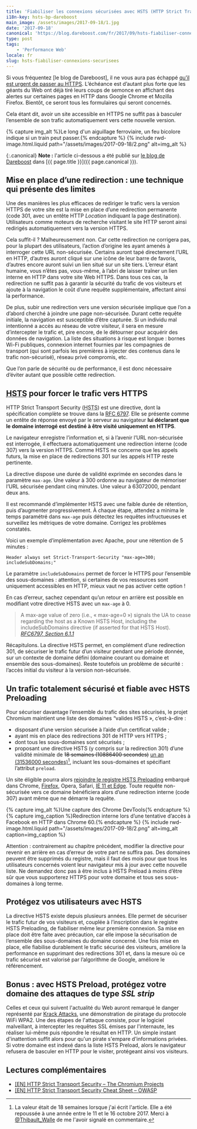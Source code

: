 ```yaml
---
title: 'Fiabiliser les connexions sécurisées avec HSTS (HTTP Strict Transport Security)'
i18n-key: hsts-bp-dareboost
main_image: /assets/images/2017-09-18/1.jpg
date: '2017-09-18'
canonical: 'https://blog.dareboost.com/fr/2017/09/hsts-fiabiliser-connexions-securisees/'
type: post
tags:
    - 'Performance Web'
locale: fr
slug: hsts-fiabiliser-connexions-securisees
---
```


Si vous fréquentez [le blog de Dareboost], il ne vous aura pas échappé [qu’il est urgent de passer au HTTPS](https://blog.dareboost.com/fr/2016/03/https-necessaire-pas-uniquement-pour-le-seo/ "Passer au HTTPs est nécessaire, et pas uniquement pour le SEO &mid; Blog Dareboost"). L’échéance est d’autant plus forte que les géants du Web ont déjà tiré leurs coups de semonce en affichant des alertes sur certaines pages en HTTP dans Google Chrome et Mozilla Firefox. Bientôt, ce seront tous les formulaires qui seront concernés.

Cela étant dit, avoir un site accessible en HTTPS ne suffit pas à basculer l’ensemble de son trafic automatiquement vers cette nouvelle version.

{% capture img_alt %}Le long d'un aiguillage ferroviaire, un feu bicolore indique si un train peut passer.{% endcapture %}
{% include rwd-image.html.liquid
path="/assets/images/2017-09-18/2.png"
alt=img_alt
%}

<!-- more -->

{:.canonical}
**Note&nbsp;:** l'article ci-dessous a été publié sur [le blog de Dareboost](https://blog.dareboost.com/fr/) dans [{{ page.title }}]({{ page.canonical }}).

## Mise en place d’une redirection : une technique qui présente des limites

Une des manières les plus efficaces de rediriger le trafic vers la version HTTPS de votre site est la mise en place d’une redirection permanente (code 301, avec un entête HTTP _Location_ indiquant la page destination). Utilisateurs comme moteurs de recherche visitant le site HTTP seront ainsi redirigés automatiquement vers la version HTTPS.

Cela suffit-il ? Malheureusement non. Car cette redirection ne corrigera pas, pour la plupart des utilisateurs, l’action d’origine les ayant amenés à interroger cette URL non-sécurisée. Certains auront tapé directement l’URL en HTTP, d’autres auront cliqué sur une icône de leur barre de favoris, d’autres encore auront suivi un lien situé sur un site tiers. L’erreur étant humaine, vous n’êtes pas, vous-même, à l’abri de laisser traîner un lien interne en HTTP dans votre site Web HTTPS. Dans tous ces cas, la redirection ne suffit pas à garantir la sécurité du trafic de vos visiteurs et ajoute à la navigation le coût d’une requête supplémentaire, affectant ainsi la performance.

De plus, subir une redirection vers une version sécurisée implique que l’on a d’abord cherché à joindre une page non-sécurisée. Durant cette requête initiale, la navigation est susceptible d’être capturée. Si un individu mal intentionné a accès au réseau de votre visiteur, il sera en mesure d’intercepter le trafic et, pire encore, de le détourner pour acquérir des données de navigation. La liste des situations à risque est longue : bornes Wi-Fi publiques, connexion internet fournies par les compagnies de transport (qui sont parfois les premières à injecter des contenus dans le trafic non-sécurisé), réseau privé compromis, etc.

Que l’on parle de sécurité ou de performance, il est donc nécessaire d’éviter autant que possible cette redirection.

## <abbr lang="en" title="HTTP Strict Transport Security">HSTS</abbr> pour forcer le trafic vers HTTPS

HTTP Strict Transport Security (<abbr lang="en" title="HTTP Strict Transport Security">HSTS</abbr>) est une directive, dont la spécification complète se trouve dans la [RFC 6797](https://tools.ietf.org/html/rfc6797). Elle se présente comme un entête de réponse envoyé par le serveur au navigateur **lui déclarant que le domaine interrogé est destiné à être visité uniquement en HTTPS**.

Le navigateur enregistre l’information et, si à l’avenir l’URL non-sécurisée est interrogée, il effectuera automatiquement une redirection interne (code 307) vers la version HTTPS. Comme HSTS ne concerne que les appels futurs, la mise en place de redirections 301 sur les appels HTTP reste pertinente.

La directive dispose une durée de validité exprimée en secondes dans le paramètre `max-age`. Une valeur à 300 ordonne au navigateur de mémoriser l’URL sécurisée pendant cinq minutes. Une valeur à 63072000, pendant deux ans.

Il est recommandé d’implémenter HSTS avec une faible durée de rétention, puis d’augmenter progressivement. À chaque étape, attendez a minima le temps paramétré dans `max-age` puis détectez les requêtes infructueuses et surveillez les métriques de votre domaine. Corrigez les problèmes constatés.

Voici un exemple d’implémentation avec Apache, pour une rétention de 5 minutes :

    Header always set Strict-Transport-Security "max-age=300; includeSubDomains;"

Le paramètre `includeSubDomains` permet de forcer le HTTPS pour l’ensemble des sous-domaines : attention, si certaines de vos ressources sont uniquement accessibles en HTTP, mieux vaut ne pas activer cette option !

En cas d’erreur, sachez cependant qu’un retour en arrière est possible en modifiant votre directive HSTS avec un `max-age` à 0.

> A max-age value of zero (i.e., « max-age=0 ») signals the UA to cease regarding the host as a Known HSTS Host, including the includeSubDomains directive (if asserted for that HSTS Host).  
> <cite>[RFC6797, Section 6.1.1](https://tools.ietf.org/html/rfc6797#section-6.1.1)</cite>

Récapitulons. La directive HSTS permet, en complément d’une redirection 301, de sécuriser le trafic futur d’un visiteur pendant une période donnée, sur un contexte de domaine défini (domaine courant ou domaine et ensemble des sous-domaines). Reste toutefois un problème de sécurité : l’accès initial du visiteur à la version non-sécurisée.

## Un trafic totalement sécurisé et fiable avec HSTS Preloading

Pour sécuriser davantage l’ensemble du trafic des sites sécurisés, le projet Chromium maintient une liste des domaines “valides HSTS », c’est-à-dire :

* disposant d’une version sécurisée à l’aide d’un certificat valide ;
* ayant mis en place des redirections 301 de HTTP vers HTTPS ;
* dont tous les sous-domaines sont sécurisés ;
* proposant une directive HSTS (y compris sur la redirection 301) d’une validité minimale de <del datetime="2017-10-16T07:25:54.566Z" cite="https://hstspreload.org/">18 semaines (10886400 secondes)</del> <ins datetime="2017-10-16T07:25:54.566Z" cite="https://hstspreload.org/">un an (31536000 secondes)</ins>[^twalle], incluant les sous-domaines et spécifiant l’attribut `preload`.

[^twalle]: La valeur était de 18 semaines lorsque j'ai écrit l'article. Elle a été repoussée à une année entre le 11 et le 16 octobre 2017. Merci à [@Thibault_Walle](https://twitter.com/Thibault_Walle) de me l'avoir signalé en commentaire.

Un site éligible pourra alors [rejoindre le registre HSTS Preloading](https://hstspreload.org/ "HSTS Preload List Submission") embarqué dans Chrome, [Firefox](https://blog.mozilla.org/security/2012/11/01/preloading-hsts/ "Preloading HSTS &mid; Mozilla Security Blog"), Opera, Safari, [IE 11 et Edge](https://blogs.windows.com/msedgedev/2015/06/09/http-strict-transport-security-comes-to-internet-explorer-11-on-windows-8-1-and-windows-7/ "HTTP Strict Transport Security comes to Internet Explorer 11 on Windows 8.1 and Windows 7 - Microsoft Edge Dev BlogMicrosoft Edge Dev Blog"). Toute requête non-sécurisée vers ce domaine bénéficiera alors d’une redirection interne (code 307) avant même que ne démarre la requête.

{% capture img_alt %}Une capture des Chrome DevTools{% endcapture %}
{% capture img_caption %}Redirection interne lors d’une tentative d’accès à Facebook en HTTP dans Chrome 60.{% endcapture %}
{% include rwd-image.html.liquid
path="/assets/images/2017-09-18/2.png"
alt=img_alt
caption=img_caption
%}

Attention : contrairement au chapitre précédent, modifier la directive pour revenir en arrière en cas d’erreur de votre part ne suffira pas. Des domaines peuvent être supprimés du registre, mais il faut des mois pour que tous les utilisateurs concernés voient leur navigateur mis à jour avec cette nouvelle liste. Ne demandez donc pas à être inclus à HSTS Preload à moins d’être sûr que vous supporterez HTTPS pour votre domaine et tous ses sous-domaines à long terme.

## Protégez vos utilisateurs avec HSTS

La directive HSTS existe depuis plusieurs années. Elle permet de sécuriser le trafic futur de vos visiteurs et, couplée à l’inscription dans le registre HSTS Preloading, de fiabiliser même leur première connexion. Sa mise en place doit être faite avec précaution, car elle impose la sécurisation de l’ensemble des sous-domaines du domaine concerné. Une fois mise en place, elle fiabilise durablement le trafic sécurisé des visiteurs, améliore la performance en supprimant des redirections 301 et, dans la mesure où ce trafic sécurisé est valorisé par l’algorithme de Google, améliore le référencement.

## Bonus : avec HSTS Preload, protégez votre domaine des attaques de type <i lang="en">SSL strip</i>

Celles et ceux qui suivent l'actualité du Web auront remarqué le danger représenté par [Krack Attacks](https://www.krackattacks.com/), une démonstration de piratage du protocole WiFi WPA2. Une des étapes de l'attaque consiste, pour le logiciel malveillant, à intercepter les requêtes SSL émises par l'internaute, les réaliser lui-même puis répondre le résultat en HTTP. Un simple instant d'inattention suffit alors pour qu'un pirate s'empare d'informations privées. Si votre domaine est indexé dans la liste HSTS Preload, alors le navigateur refusera de basculer en HTTP pour le visiter, protégeant ainsi vos visiteurs.

## Lectures complémentaires

* [[EN] HTTP Strict Transport Security – The Chromium Projects](https://www.chromium.org/hsts)
* [[EN] HTTP Strict Transport Security Cheat Sheet – OWASP](https://www.owasp.org/index.php/HTTP_Strict_Transport_Security_Cheat_Sheet)

